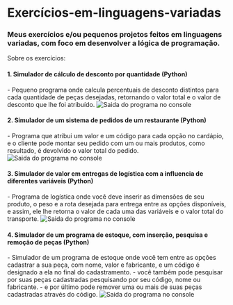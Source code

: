 # Exercícios-em-linguagens-variadas

<h3>Meus exercícios e/ou pequenos projetos feitos em linguagens variadas, com foco em desenvolver a lógica de programação.</h3>

Sobre os exercícios:

<h4>1. Simulador de cálculo de desconto por quantidade (Python)</h4>
- Pequeno programa onde calcula percentuais de desconto distintos para cada quantidade de peças desejadas, retornando o valor total e o valor de desconto que lhe foi atribuído.
<img src="GITHUB_REPOSITORIOS\Exercicios-em-linguagens-variadas\Assets\1. Simaldor de calculo de desconto por quantidade.PNG" alt= "Saida do programa no console">


<h4>2. Simulador de um sistema de pedidos de um restaurante (Python)</h4>
- Programa que atribui um valor e um código para cada opção no cardápio, e o cliente pode montar seu pedido com um ou mais produtos, como resultado, é devolvido o valor total do pedido.
<img src="GITHUB_REPOSITORIOS\Exercicios-em-linguagens-variadas\2. Simulador de um sistema de pedidos de restaurante.py" alt= "Saida do programa no console">

<h4>3. Simulador de valor em entregas de logística com a influencia de diferentes variáveis (Python)</h4>
- Programa de logística onde você deve inserir as dimensões de seu produto, o peso e a rota desejada para entrega entre as opções disponíveis, e assim, ele lhe retorna o valor de cada uma das variáveis e o valor total do transporte.
<img src="GITHUB_REPOSITORIOS\Exercicios-em-linguagens-variadas\Assets\3. Simulador de valor de entregas de logistica com a influencia de diferentes variaveis.PNG" alt= "Saida do programa no console">

<h4>4. Simulador de um programa de estoque, com inserção, pesquisa e remoção de peças (Python)</h4>
- Simulador de um programa de estoque onde você tem entre as opções cadastrar a sua peça, com nome, valor e fabricante, e um código é designado a ela no final do cadastramento.
- você também pode pesquisar por suas peças cadastradas pesquisando por seu código, nome ou fabricante.
- e por último pode remover uma ou mais de suas peças cadastradas através do código.
<img src="GITHUB_REPOSITORIOS\Exercicios-em-linguagens-variadas\Assets\4. Simulador de estoque, com inserção, pesquisa e remoção de peças.PNG" alt= "Saida do programa no console">